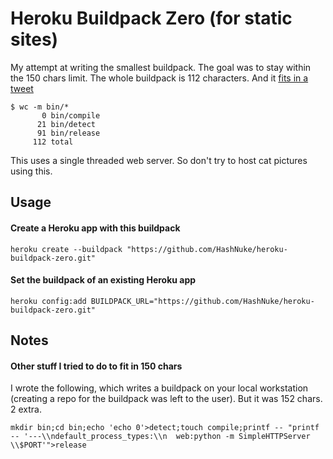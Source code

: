 # Heroku Buildpack Zero (for static sites)

My attempt at writing the smallest buildpack. The goal was to stay within the 150 chars limit. The whole buildpack is 112 characters. And it [fits in a tweet](https://twitter.com/HashNuke/status/454238654446043136)

```
$ wc -m bin/*
       0 bin/compile
      21 bin/detect
      91 bin/release
     112 total
```

This uses a single threaded web server. So don't try to host cat pictures using this.

## Usage

#### Create a Heroku app with this buildpack

```
heroku create --buildpack "https://github.com/HashNuke/heroku-buildpack-zero.git"
```

#### Set the buildpack of an existing Heroku app

```
heroku config:add BUILDPACK_URL="https://github.com/HashNuke/heroku-buildpack-zero.git"
```


## Notes

#### Other stuff I tried to do to fit in 150 chars

I wrote the following, which writes a buildpack on your local workstation (creating a repo for the buildpack was left to the user). But it was 152 chars. 2 extra.
  
```
mkdir bin;cd bin;echo 'echo 0'>detect;touch compile;printf -- "printf -- '---\\ndefault_process_types:\\n  web:python -m SimpleHTTPServer \\$PORT'">release
```
